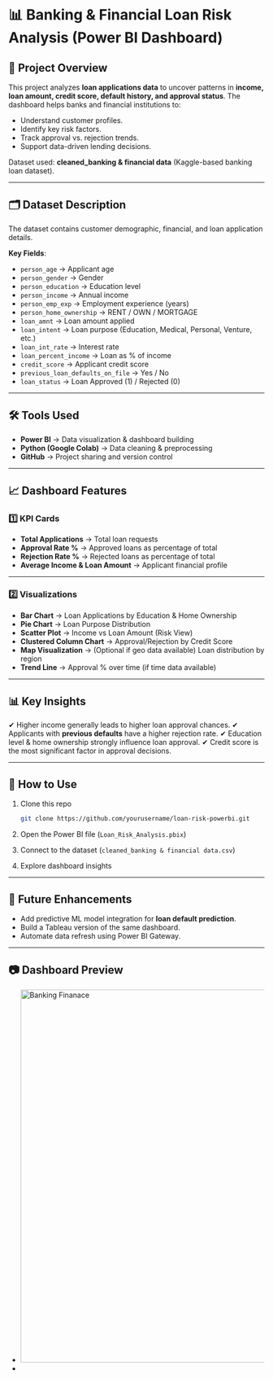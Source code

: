# 📊 Banking & Financial Loan Risk Analysis (Power BI Dashboard)

## 📌 Project Overview

This project analyzes **loan applications data** to uncover patterns in **income, loan amount, credit score, default history, and approval status**.
The dashboard helps banks and financial institutions to:

* Understand customer profiles.
* Identify key risk factors.
* Track approval vs. rejection trends.
* Support data-driven lending decisions.

Dataset used: **cleaned\_banking & financial data** (Kaggle-based banking loan dataset).

---

## 🗂 Dataset Description

The dataset contains customer demographic, financial, and loan application details.

**Key Fields**:

* `person_age` → Applicant age
* `person_gender` → Gender
* `person_education` → Education level
* `person_income` → Annual income
* `person_emp_exp` → Employment experience (years)
* `person_home_ownership` → RENT / OWN / MORTGAGE
* `loan_amnt` → Loan amount applied
* `loan_intent` → Loan purpose (Education, Medical, Personal, Venture, etc.)
* `loan_int_rate` → Interest rate
* `loan_percent_income` → Loan as % of income
* `credit_score` → Applicant credit score
* `previous_loan_defaults_on_file` → Yes / No
* `loan_status` → Loan Approved (1) / Rejected (0)

---

## 🛠 Tools Used

* **Power BI** → Data visualization & dashboard building
* **Python (Google Colab)** → Data cleaning & preprocessing
* **GitHub** → Project sharing and version control

---

## 📈 Dashboard Features

### 1️⃣ KPI Cards

* **Total Applications** → Total loan requests
* **Approval Rate %** → Approved loans as percentage of total
* **Rejection Rate %** → Rejected loans as percentage of total
* **Average Income & Loan Amount** → Applicant financial profile

---

### 2️⃣ Visualizations

* **Bar Chart** → Loan Applications by Education & Home Ownership
* **Pie Chart** → Loan Purpose Distribution
* **Scatter Plot** → Income vs Loan Amount (Risk View)
* **Clustered Column Chart** → Approval/Rejection by Credit Score
* **Map Visualization** → (Optional if geo data available) Loan distribution by region
* **Trend Line** → Approval % over time (if time data available)

---

## 📊 Key Insights

✔ Higher income generally leads to higher loan approval chances.
✔ Applicants with **previous defaults** have a higher rejection rate.
✔ Education level & home ownership strongly influence loan approval.
✔ Credit score is the most significant factor in approval decisions.

---

## 🚀 How to Use

1. Clone this repo

   ```bash
   git clone https://github.com/yourusername/loan-risk-powerbi.git
   ```
2. Open the Power BI file (`Loan_Risk_Analysis.pbix`)
3. Connect to the dataset (`cleaned_banking & financial data.csv`)
4. Explore dashboard insights

---

## 📌 Future Enhancements

* Add predictive ML model integration for **loan default prediction**.
* Build a Tableau version of the same dashboard.
* Automate data refresh using Power BI Gateway.

---

## 📷 Dashboard Preview

* <img width="1315" height="733" alt="Banking   Finanace" src="https://github.com/user-attachments/assets/ce1e7a8f-d86a-411d-a27a-ad8c771291bb" />
*

